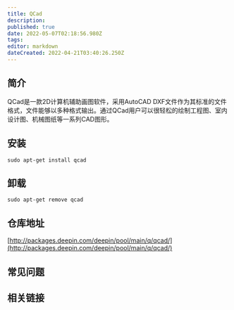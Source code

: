 ```yaml
---
title: QCad
description: 
published: true
date: 2022-05-07T02:18:56.980Z
tags: 
editor: markdown
dateCreated: 2022-04-21T03:40:26.250Z
---
```


## 简介

QCad是一款2D计算机辅助画图软件，采用AutoCAD DXF文件作为其标准的文件格式，文件能够以多种格式输出。通过QCad用户可以很轻松的绘制工程图、室内设计图、机械图纸等一系列CAD图形。

## 安装

`sudo apt-get install qcad`

## 卸载

`sudo apt-get remove qcad`

## 仓库地址

[http://packages.deepin.com/deepin/pool/main/q/qcad/](http://packages.deepin.com/deepin/pool/main/q/qcad/)


## 常见问题


## 相关链接